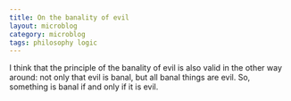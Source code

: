 ```yaml
---
title: On the banality of evil
layout: microblog
category: microblog
tags: philosophy logic
---
```


I think that the principle of the banality of evil is also valid in the other way around: not only that evil is banal, but all banal things are evil. So, something is banal if and only if it is evil.

